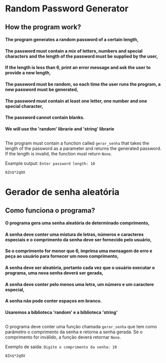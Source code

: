 # Random Password Generator

## How the program work?

#### The program generates a random password of a certain length,
#### The password must contain a mix of letters, numbers and special characters and the length of the password must be supplied by the user,
#### If the length is less than 6, print an error message and ask the user to provide a new length,
#### The password must be random, so each time the user runs the program, a new password must be generated,
#### The password must contain at least one letter, one number and one special character,
#### The password cannot contain blanks.
#### We will use the 'random' librarie and 'string' librarie

##
The program must contain a function called `gerar_senha` that takes the length of the password as a parameter and returns the generated password. If the length is invalid, the function must return `None`.

Example output:
`Enter password length: 10`

`8Zn$*2q9X`

# Gerador de senha aleatória

## Como funciona o programa?

#### O programa gera uma senha aleatória de determinado comprimento,
#### A senha deve conter uma mistura de letras, números e caracteres especiais e o comprimento da senha deve ser fornecido pelo usuário,
#### Se o comprimento for menor que 6, imprima uma mensagem de erro e peça ao usuário para fornecer um novo comprimento,
#### A senha deve ser aleatória, portanto cada vez que o usuário executar o programa, uma nova senha deverá ser gerada,
#### A senha deve conter pelo menos uma letra, um número e um caractere especial,
#### A senha não pode conter espaços em branco.
#### Usaremos a biblioteca 'random' e a biblioteca 'string'

##
O programa deve conter uma função chamada `gerar_senha` que tem como parâmetro o comprimento da senha e retorna a senha gerada. Se o comprimento for inválido, a função deverá retornar `None`.

Exemplo de saída:
`Digite o comprimento da senha: 10`

`8Zn$*2q9X`
